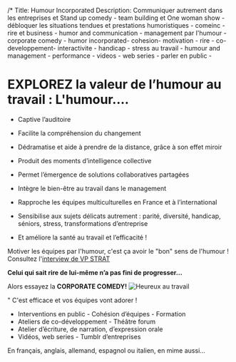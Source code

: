 /*
Title: Humour Incorporated
Description: Communiquer autrement dans les entreprises et Stand up comedy - team building et One woman show - débloquer les situations tendues et prestations humoristiques - comeinc - rire et business - humor and communication - management par l'humour - corporate comedy - humor incorporated- cohesion- motivation - rire - co-developpement- interactivite - handicap - stress au travail - humour and  management - performance - videos - web series - parler en public - 

#  EXPLOREZ la valeur de l’humour au travail : L'humour.... 



- Captive l’auditoire

- Facilite la compréhension du changement


- Dédramatise et aide à prendre de la distance, grâce à son effet miroir


- Produit des moments d’intelligence collective


- Permet l’émergence de solutions collaboratives partagées


- Intègre le bien-être au travail dans le management


- Rapproche les équipes multiculturelles en France et à l’international


- Sensibilise aux sujets délicats autrement : parité, diversité, handicap, séniors, stress, transformations d’entreprise


- Et améliore la santé au travail et l’efficacité !


Motiver les équipes par l'humour, c'est ça avoir le "bon" sens de l'humour !
Consultez l'[interview de VP STRAT](http://vpstrat.unblog.fr/2012/09/12/la-communication-de-professions-a-contenus-complexes-se-doit-elle-d%E2%80%99etre-toujours-serieuse/)

**Celui qui sait rire de lui-même n’a pas fini de progresser…**



Alors essayez la **CORPORATE COMEDY!**
![Heureux au travail](http://i.imgur.com/Ro3zsIO.gif)


" C'est efficace et vos équipes vont adorer !

* Interventions en public - Cohésion d’équipes - Formation
* Ateliers de co-développement - Théâtre forum
* Atelier d’écriture, de narration, d’expression orale
* Vidéos, web series - Tumblr d’entreprises



En français, anglais, allemand, espagnol ou italien, en mime aussi...

